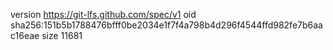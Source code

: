 version https://git-lfs.github.com/spec/v1
oid sha256:151b5b1788476bfff0be2034e1f7f4a798b4d296f4544ffd982fe7b6aac16eae
size 11681
